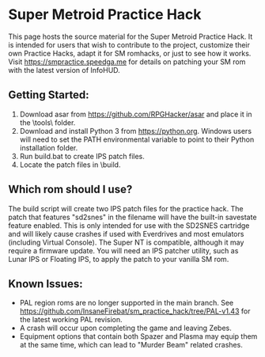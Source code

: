 # Super Metroid Practice Hack

This page hosts the source material for the Super Metroid Practice Hack. It is intended for users that wish to contribute to the project, customize their own Practice Hacks, adapt it for SM romhacks, or just to see how it works. Visit https://smpractice.speedga.me for details on patching your SM rom with the latest version of InfoHUD.

## Getting Started:

1. Download asar from https://github.com/RPGHacker/asar and place it in the \tools\ folder.
2. Download and install Python 3 from https://python.org. Windows users will need to set the PATH environmental variable to point to their Python installation folder.
3. Run build.bat to create IPS patch files.
4. Locate the patch files in \build\.

## Which rom should I use?

The build script will create two IPS patch files for the practice hack. The patch that features "sd2snes" in the filename will have the built-in savestate feature enabled. This is only intended for use with the SD2SNES cartridge and will likely cause crashes if used with Everdrives and most emulators (including Virtual Console). The Super NT is compatible, although it may require a firmware update. You will need an IPS patcher utility, such as Lunar IPS or Floating IPS, to apply the patch to your vanilla SM rom.

## Known Issues:

* PAL region roms are no longer supported in the main branch. See https://github.com/InsaneFirebat/sm_practice_hack/tree/PAL-v1.43 for the latest working PAL revision.
* A crash will occur upon completing the game and leaving Zebes.
* Equipment options that contain both Spazer and Plasma may equip them at the same time, which can lead to "Murder Beam" related crashes.